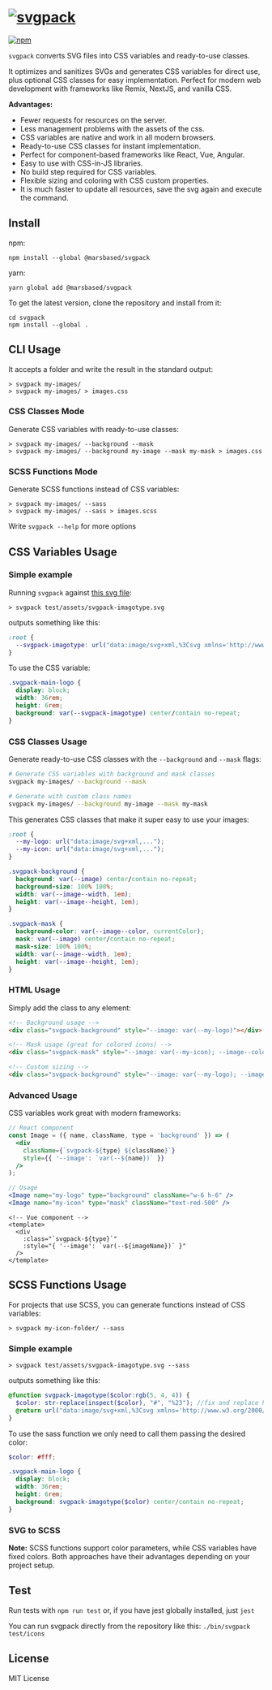 # [![svgpack](https://marsbased.github.io/svgpack/svgpack.png)](https://www.npmjs.com/package/@marsbased/svgpack)

[![npm](https://img.shields.io/npm/v/@marsbased/svgpack.svg?style=flat-square)](https://www.npmjs.com/package/@marsbased/svgpack)

`svgpack` converts SVG files into CSS variables and ready-to-use classes.

It optimizes and sanitizes SVGs and generates CSS variables for direct use, plus optional CSS classes for easy implementation. Perfect for modern web development with frameworks like Remix, NextJS, and vanilla CSS.

**Advantages:**

- Fewer requests for resources on the server.
- Less management problems with the assets of the css.
- CSS variables are native and work in all modern browsers.
- Ready-to-use CSS classes for instant implementation.
- Perfect for component-based frameworks like React, Vue, Angular.
- Easy to use with CSS-in-JS libraries.
- No build step required for CSS variables.
- Flexible sizing and coloring with CSS custom properties.
- It is much faster to update all resources, save the svg again and execute the command.

## Install

npm:

```
npm install --global @marsbased/svgpack
```

yarn:

```
yarn global add @marsbased/svgpack
```

To get the latest version, clone the repository and install from it:

```
cd svgpack
npm install --global .
```

## CLI Usage

It accepts a folder and write the result in the standard output:

```
> svgpack my-images/
> svgpack my-images/ > images.css
```

### CSS Classes Mode

Generate CSS variables with ready-to-use classes:

```
> svgpack my-images/ --background --mask
> svgpack my-images/ --background my-image --mask my-mask > images.css
```

### SCSS Functions Mode

Generate SCSS functions instead of CSS variables:

```
> svgpack my-images/ --sass
> svgpack my-images/ --sass > images.scss
```

Write `svgpack --help` for more options

## CSS Variables Usage

### Simple example

Running `svgpack` against [this svg file](https://github.com/MarsBased/svgpack/blob/master/test/assets/svgpack-imagotype.svg):

```
> svgpack test/assets/svgpack-imagotype.svg
```

outputs something like this:

```css
:root {
  --svgpack-imagotype: url("data:image/svg+xml,%3Csvg xmlns='http://www.w3.org/2000/svg' width='440' height='90' viewBox='0 0 440 90'%3E%3Cg fill='%23EF1625' fill-rule='evenodd'%3E%3Cpath ...");
}
```

To use the CSS variable:

```css
.svgpack-main-logo {
  display: block;
  width: 36rem;
  height: 6rem;
  background: var(--svgpack-imagotype) center/contain no-repeat;
}
```

### CSS Classes Usage

Generate ready-to-use CSS classes with the `--background` and `--mask` flags:

```bash
# Generate CSS variables with background and mask classes
svgpack my-images/ --background --mask

# Generate with custom class names
svgpack my-images/ --background my-image --mask my-mask
```

This generates CSS classes that make it super easy to use your images:

```css
:root {
  --my-logo: url("data:image/svg+xml,...");
  --my-icon: url("data:image/svg+xml,...");
}

.svgpack-background {
  background: var(--image) center/contain no-repeat;
  background-size: 100% 100%;
  width: var(--image--width, 1em);
  height: var(--image--height, 1em);
}

.svgpack-mask {
  background-color: var(--image--color, currentColor);
  mask: var(--image) center/contain no-repeat;
  mask-size: 100% 100%;
  width: var(--image--width, 1em);
  height: var(--image--height, 1em);
}
```

### HTML Usage

Simply add the class to any element:

```html
<!-- Background usage -->
<div class="svgpack-background" style="--image: var(--my-logo)"></div>

<!-- Mask usage (great for colored icons) -->
<div class="svgpack-mask" style="--image: var(--my-icon); --image--color: #ff0000"></div>

<!-- Custom sizing -->
<div class="svgpack-background" style="--image: var(--my-logo); --image--width: 2em; --image--height: 2em"></div>
```

### Advanced Usage

CSS variables work great with modern frameworks:

```jsx
// React component
const Image = ({ name, className, type = 'background' }) => (
  <div 
    className={`svgpack-${type} ${className}`}
    style={{ '--image': `var(--${name})` }}
  />
);

// Usage
<Image name="my-logo" type="background" className="w-6 h-6" />
<Image name="my-icon" type="mask" className="text-red-500" />
```

```vue
<!-- Vue component -->
<template>
  <div 
    :class="`svgpack-${type}`"
    :style="{ '--image': `var(--${imageName})` }"
  />
</template>
```

## SCSS Functions Usage

For projects that use SCSS, you can generate functions instead of CSS variables:

```
> svgpack my-icon-folder/ --sass
```

### Simple example

```
> svgpack test/assets/svgpack-imagotype.svg --sass
```

outputs something like this:

```scss
@function svgpack-imagotype($color:rgb(5, 4, 4)) {
  $color: str-replace(inspect($color), "#", "%23"); //fix and replace hexcolor
  @return url("data:image/svg+xml,%3Csvg xmlns='http://www.w3.org/2000/svg' viewBox='0 0 440 90'%3E%3Cg fill='"+$color+"' fill-rule='evenodd'%3E%3Cpath ...");
}
```

To use the sass function we only need to call them passing the desired color:

```scss
$color: #fff;

.svgpack-main-logo {
  display: block;
  width: 36rem;
  height: 6rem;
  background: svgpack-imagotype($color) center/contain no-repeat;
}
```

### SVG to SCSS

**Note:** SCSS functions support color parameters, while CSS variables have fixed colors. Both approaches have their advantages depending on your project setup.

## Test

Run tests with `npm run test` or, if you have jest globally installed, just `jest`

You can run svgpack directly from the repository like this: `./bin/svgpack test/icons`

## License

MIT License
